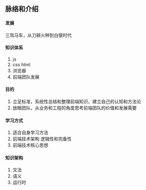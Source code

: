 ## 脉络和介绍
#### 发展
三驾马车，从刀耕火种到白银时代

#### 知识体系
1. js
2. css html
2. 浏览器
3. 前端团队发展

#### 目的
1. 立足标准，系统性总结和整理前端知识，建立自己的认知和方法论
2. 放眼团队，从业务和工程的角度思考前端团队的价值和发展需要


#### 学习方式
1. 适合自身学习方法
2. 前端技术架构
   逻辑性和完备性
3. 前端技术核心思想

#### 知识架构
1. 文法
2. 语义
3. 运行时

